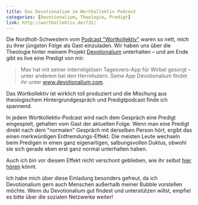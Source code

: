 ```yaml
---
title: Das Devotionalium im Wortkollektiv Podcast
categories: [Devotionalium, Theologie, Predigt]
link: http://wortkollektiv.de/731/
---
```


Die Nordholt-Schwestern vom [Podcast "Wortkollektiv"](http://wortkollektiv.de/731/) waren so nett, mich zu ihrer jüngsten Folge als Gast einzuladen. Wir haben uns über die Theologie hinter meinem Projekt [Devotionalium](https://devotionalium.com/) unterhalten – und am Ende gibt es live eine Predigt von mir:

> Max hat mit seiner interreligiösen Tagesvers-App für Wirbel gesorgt – unter anderem bei den Herrnhutern. Seine App Devotionalium findet ihr unter www.devotionalium.com.

Das Wortkollektiv ist wirklich toll produziert und die Mischung aus theologischem Hintergrundgespräch und Predigtpodcast finde ich spannend.

In jedem Wortkollektiv-Podcast wird nach dem Gespräch eine Predigt eingespielt, gehalten vom Gast der aktuellen Folge. Wenn man eine Predigt direkt nach dem "normalen" Gespräch mit derselben Person hört, ergibt das einen merkwürdigen Entfremdungs-Effekt. Die meisten Leute wechseln beim Predigen in einen ganz eigenartigen, salbungsvollen Duktus, obwohl sie sich gerade eben erst ganz normal unterhalten haben.

Auch ich bin vor diesem Effekt nicht verschont geblieben, wie ihr selbst [hier hören](http://wortkollektiv.de/731/) könnt.

Ich habe mich über diese Einladung besonders gefreut, da ich Devotionalium gern auch Menschen außerhalb meiner Bubble vorstellen möchte. Wenn du Devotionalium gut findest und unterstützen willst, empfiel es bitte über die sozialen Netzwerke weiter!
